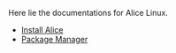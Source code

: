 Here lie the documentations for Alice Linux.
- [Install Alice](./install.html)
- [Package Manager](./packagemanager.html)
